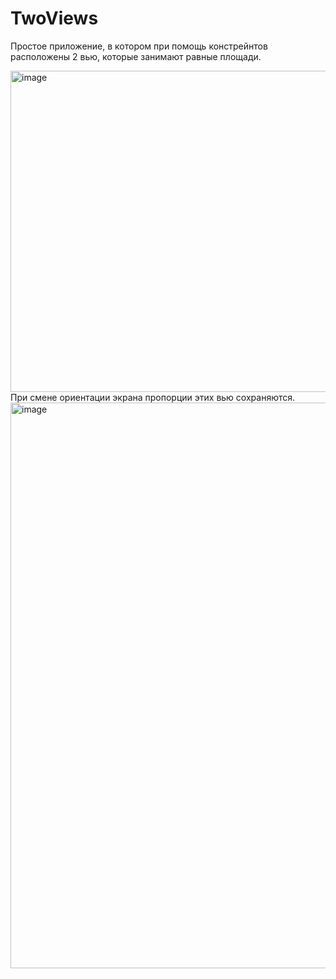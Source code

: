 # TwoViews

Простое приложение, в котором при помощь констрейнтов расположены 2 вью, которые занимают равные площади.

<img width="514" alt="image" src="https://user-images.githubusercontent.com/114927709/215286889-b0f6bb59-3e1e-4bbc-bf14-e5946f327e8f.png">
При смене ориентации экрана пропорции этих вью сохраняются.
<img width="905" alt="image" src="https://user-images.githubusercontent.com/114927709/215286903-28c59baf-0930-4d82-a017-cc4295cec8a8.png">
